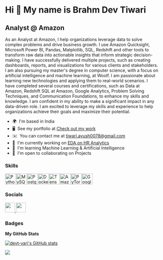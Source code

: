 Hi 👋 My name is Brahm Dev Tiwari
=================================

Analyst @ Amazon
----------------

As an Analyst at Amazon, I help organizations leverage data to solve complex problems and drive business growth. I use Amazon Quicksight, Microsoft Power BI, Pandas, Matplotlib, SQL, Redshift and other tools to transform raw data into actionable insights that inform strategic decision-making. I have successfully delivered multiple projects, such as creating dashboards, reports, and visualizations for various clients and stakeholders. I am also pursuing my master's degree in computer science, with a focus on artificial intelligence and machine learning, at Woolf. I am passionate about learning new technologies and applying them to real-world scenarios. I have completed several courses and certifications, such as Data at Amazon, Redshift SQL at Amazon, Google Analytics, Problem Solving Techniques, and Communication Foundations, to enhance my skills and knowledge. I am confident in my ability to make a significant impact in any data-driven role. I am excited to leverage my skills and experience to help organizations achieve their goals and maximize their potential.

* 🌍  I'm based in India
* 🖥️  See my portfolio at [Check out my work](http://linktr.ee/Statsforfacts)
* ✉️  You can contact me at [tiwari.ayush0078@gmail.com](mailto:tiwari.ayush0078@gmail.com)
* 🚀  I'm currently working on [EDA on HR Analytics](http://https://www.linkedin.com/company/meriskill/?originalSubdomain=in)
* 🧠  I'm learning Machine Learning & Artificial Intelligence
* 🤝  I'm open to collaborating on Projects

### Skills


<p align="left">
<a href="https://www.python.org/" target="_blank" rel="noreferrer"><img src="https://raw.githubusercontent.com/danielcranney/readme-generator/main/public/icons/skills/python-colored.svg" width="36" height="36" alt="Python" /></a><a href="https://www.mysql.com/" target="_blank" rel="noreferrer"><img src="https://raw.githubusercontent.com/danielcranney/readme-generator/main/public/icons/skills/mysql-colored.svg" width="36" height="36" alt="MySQL" /></a><a href="https://www.postgresql.org/" target="_blank" rel="noreferrer"><img src="https://raw.githubusercontent.com/danielcranney/readme-generator/main/public/icons/skills/postgresql-colored.svg" width="36" height="36" alt="PostgreSQL" /></a><a href="https://www.docker.com/" target="_blank" rel="noreferrer"><img src="https://raw.githubusercontent.com/danielcranney/readme-generator/main/public/icons/skills/docker-colored.svg" width="36" height="36" alt="Docker" /></a><a href="https://www.tensorflow.org/" target="_blank" rel="noreferrer"><img src="https://raw.githubusercontent.com/danielcranney/readme-generator/main/public/icons/skills/tensorflow-colored.svg" width="36" height="36" alt="TensorFlow" /></a><a href="https://aws.amazon.com" target="_blank" rel="noreferrer"><img src="https://raw.githubusercontent.com/danielcranney/readme-generator/main/public/icons/skills/aws-colored.svg" width="36" height="36" alt="Amazon Web Services" /></a><a href="https://pytorch.org/" target="_blank" rel="noreferrer"><img src="https://raw.githubusercontent.com/danielcranney/readme-generator/main/public/icons/skills/pytorch-colored.svg" width="36" height="36" alt="PyTorch" /></a><a href="https://cloud.google.com/" target="_blank" rel="noreferrer"><img src="https://raw.githubusercontent.com/danielcranney/readme-generator/main/public/icons/skills/googlecloud-colored.svg" width="36" height="36" alt="Google Cloud" /></a>
</p>


### Socials

<p align="left"> <a href="https://www.github.com/devt-vari" target="_blank" rel="noreferrer"> <picture> <source media="(prefers-color-scheme: dark)" srcset="https://raw.githubusercontent.com/danielcranney/readme-generator/main/public/icons/socials/github-dark.svg" /> <source media="(prefers-color-scheme: light)" srcset="https://raw.githubusercontent.com/danielcranney/readme-generator/main/public/icons/socials/github.svg" /> <img src="https://raw.githubusercontent.com/danielcranney/readme-generator/main/public/icons/socials/github.svg" width="32" height="32" /> </picture> </a> <a href="https://www.linkedin.com/in/brahm-dev-tiwari" target="_blank" rel="noreferrer"> <picture> <source media="(prefers-color-scheme: dark)" srcset="https://raw.githubusercontent.com/danielcranney/readme-generator/main/public/icons/socials/linkedin-dark.svg" /> <source media="(prefers-color-scheme: light)" srcset="https://raw.githubusercontent.com/danielcranney/readme-generator/main/public/icons/socials/linkedin.svg" /> <img src="https://raw.githubusercontent.com/danielcranney/readme-generator/main/public/icons/socials/linkedin.svg" width="32" height="32" /> </picture> </a> <a </p>

### Badges

<b>My GitHub Stats</b>

<a href="http://www.github.com/devt-vari"><img src="https://github-readme-stats.vercel.app/api?username=devt-vari&show_icons=true&hide=stars,prs,issues,contribs&count_private=true&title_color=0891b2&text_color=ffffff&icon_color=0891b2&bg_color=1c1917&hide_border=true&show_icons=true" alt="devt-vari's GitHub stats" /></a>

<a href="http://www.github.com/devt-vari"><img src="https://github-readme-streak-stats.herokuapp.com/?user=devt-vari&stroke=ffffff&background=1c1917&ring=0891b2&fire=0891b2&currStreakNum=ffffff&currStreakLabel=0891b2&sideNums=ffffff&sideLabels=ffffff&dates=ffffff&hide_border=true" /></a>
